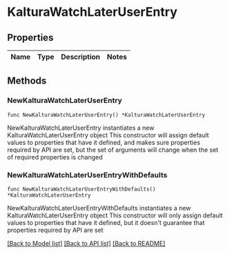 # KalturaWatchLaterUserEntry

## Properties

Name | Type | Description | Notes
------------ | ------------- | ------------- | -------------

## Methods

### NewKalturaWatchLaterUserEntry

`func NewKalturaWatchLaterUserEntry() *KalturaWatchLaterUserEntry`

NewKalturaWatchLaterUserEntry instantiates a new KalturaWatchLaterUserEntry object
This constructor will assign default values to properties that have it defined,
and makes sure properties required by API are set, but the set of arguments
will change when the set of required properties is changed

### NewKalturaWatchLaterUserEntryWithDefaults

`func NewKalturaWatchLaterUserEntryWithDefaults() *KalturaWatchLaterUserEntry`

NewKalturaWatchLaterUserEntryWithDefaults instantiates a new KalturaWatchLaterUserEntry object
This constructor will only assign default values to properties that have it defined,
but it doesn't guarantee that properties required by API are set


[[Back to Model list]](../README.md#documentation-for-models) [[Back to API list]](../README.md#documentation-for-api-endpoints) [[Back to README]](../README.md)


